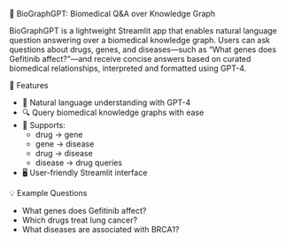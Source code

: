 🧬 BioGraphGPT: Biomedical Q&A over Knowledge Graph

BioGraphGPT is a lightweight Streamlit app that enables natural language question answering over a biomedical knowledge graph. Users can ask questions about drugs, genes, and diseases—such as “What genes does Gefitinib affect?”—and receive concise answers based on curated biomedical relationships, interpreted and formatted using GPT-4.

🚀 Features

 - 🧠 Natural language understanding with GPT-4
 - 🔍 Query biomedical knowledge graphs with ease
 - 🧬 Supports:
    - drug → gene
    - gene → disease
    - drug → disease
    - disease → drug queries
 - 🖥️ User-friendly Streamlit interface



💡 Example Questions

 - What genes does Gefitinib affect?
 - Which drugs treat lung cancer?
 - What diseases are associated with BRCA1?
